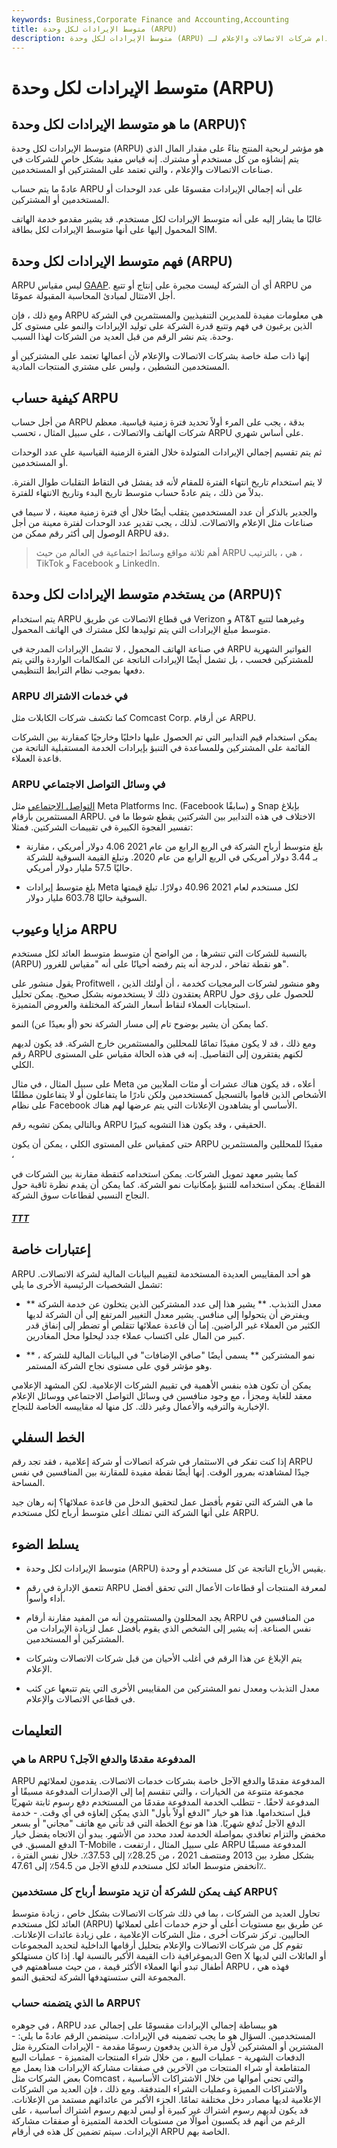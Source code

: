 ```yaml
---
keywords: Business,Corporate Finance and Accounting,Accounting
title: متوسط الإيرادات لكل وحدة (ARPU)
description: متوسط الإيرادات لكل وحدة (ARPU) يقيس مقدار المال الذي تكسبه الشركة لكل عميل. تعرف على كيفية استخدام شركات الاتصالات والإعلام لـ ARPU.
---
```


# متوسط الإيرادات لكل وحدة (ARPU)
## ما هو متوسط الإيرادات لكل وحدة (ARPU)؟

متوسط الإيرادات لكل وحدة (ARPU) هو مؤشر لربحية المنتج بناءً على مقدار المال الذي يتم إنشاؤه من كل مستخدم أو مشترك. إنه قياس مفيد بشكل خاص للشركات في صناعات الاتصالات والإعلام ، والتي تعتمد على المشتركين أو المستخدمين.

عادةً ما يتم حساب ARPU على أنه إجمالي الإيرادات مقسومًا على عدد الوحدات أو المستخدمين أو المشتركين.

غالبًا ما يشار إليه على أنه متوسط الإيرادات لكل مستخدم. قد يشير مقدمو خدمة الهاتف المحمول إليها على أنها متوسط الإيرادات لكل بطاقة SIM.

## فهم متوسط الإيرادات لكل وحدة (ARPU)

ARPU ليس مقياس [GAAP](/gaap). أي أن الشركة ليست مجبرة على إنتاج أو تتبع ARPU من أجل الامتثال لمبادئ المحاسبة المقبولة عمومًا.

ومع ذلك ، فإن ARPU هي معلومات مفيدة للمديرين التنفيذيين والمستثمرين في الشركة الذين يرغبون في فهم وتتبع قدرة الشركة على توليد الإيرادات والنمو على مستوى كل وحدة. يتم نشر الرقم من قبل العديد من الشركات لهذا السبب.

إنها ذات صلة خاصة بشركات الاتصالات والإعلام لأن أعمالها تعتمد على المشتركين أو المستخدمين النشطين ، وليس على مشتري المنتجات المادية.

## كيفية حساب ARPU

من أجل حساب ARPU بدقة ، يجب على المرء أولاً تحديد فترة زمنية قياسية. معظم شركات الهاتف والاتصالات ، على سبيل المثال ، تحسب ARPU على أساس شهري.

ثم يتم تقسيم إجمالي الإيرادات المتولدة خلال الفترة الزمنية القياسية على عدد الوحدات أو المستخدمين.

لا يتم استخدام تاريخ انتهاء الفترة للمقام لأنه قد يفشل في التقاط التقلبات طوال الفترة. بدلاً من ذلك ، يتم عادةً حساب متوسط تاريخ البدء وتاريخ الانتهاء للفترة.

والجدير بالذكر أن عدد المستخدمين يتقلب أيضًا خلال أي فترة زمنية معينة ، لا سيما في صناعات مثل الإعلام والاتصالات. لذلك ، يجب تقدير عدد الوحدات لفترة معينة من أجل الوصول إلى أكثر رقم ممكن من ARPU دقة.

> أهم ثلاثة مواقع وسائط اجتماعية في العالم من حيث ARPU هي ، بالترتيب ، TikTok و Facebook و LinkedIn.

>

>

>

>

## من يستخدم متوسط الإيرادات لكل وحدة (ARPU)؟

يتم استخدام ARPU في قطاع الاتصالات عن طريق Verizon و AT&T وغيرهما لتتبع متوسط مبلغ الإيرادات التي يتم توليدها لكل مشترك في الهاتف المحمول.

في صناعة الهاتف المحمول ، لا تشمل الإيرادات المدرجة في ARPU الفواتير الشهرية للمشتركين فحسب ، بل تشمل أيضًا الإيرادات الناتجة عن المكالمات الواردة والتي يتم دفعها بموجب نظام الترابط التنظيمي.

### ARPU في خدمات الاشتراك

كما تكشف شركات الكابلات مثل Comcast Corp. عن أرقام ARPU.

يمكن استخدام قيم التدابير التي تم الحصول عليها داخليًا وخارجيًا كمقارنة بين الشركات القائمة على المشتركين وللمساعدة في التنبؤ بإيرادات الخدمة المستقبلية الناتجة من قاعدة العملاء.

### ARPU في وسائل التواصل الاجتماعي

[التواصل الاجتماعي](/social-media) مثل Meta Platforms Inc. (Facebook سابقًا) و Snap بإبلاغ المستثمرين بأرقام ARPU. الاختلاف في هذه التدابير بين الشركتين يقطع شوطا ما في تفسير الفجوة الكبيرة في تقييمات الشركتين. فمثلا:

- بلغ متوسط أرباح الشركة في الربع الرابع من عام 2021 4.06 دولار أمريكي ، مقارنة بـ 3.44 دولار أمريكي في الربع الرابع من عام 2020. وتبلغ القيمة السوقية للشركة حاليًا 57.5 مليار دولار أمريكي.

- بلغ متوسط إيرادات Meta لكل مستخدم لعام 2021 40.96 دولارًا. تبلغ قيمتها السوقية حاليًا 603.78 مليار دولار.

## مزايا وعيوب ARPU

بالنسبة للشركات التي تنشرها ، من الواضح أن متوسط متوسط العائد لكل مستخدم (ARPU) هو نقطة تفاخر ، لدرجة أنه يتم رفضه أحيانًا على أنه "مقياس للغرور".

يقول منشور على Profitwell ، وهو منشور لشركات البرمجيات كخدمة ، أن أولئك الذين يعتقدون ذلك لا يستخدمونه بشكل صحيح. يمكن تحليل ARPU للحصول على رؤى حول استجابات العملاء لنقاط أسعار الشركة المختلفة والعروض المتميزة.

كما يمكن أن يشير بوضوح تام إلى مسار الشركة نحو (أو بعيدًا عن) النمو.

ومع ذلك ، قد لا يكون مفيدًا تمامًا للمحللين والمستثمرين خارج الشركة. قد يكون لديهم رقم ARPU لكنهم يفتقرون إلى التفاصيل. إنه في هذه الحالة مقياس على المستوى الكلي.

على سبيل المثال ، في مثال Meta أعلاه ، قد يكون هناك عشرات أو مئات الملايين من الأشخاص الذين قاموا بالتسجيل كمستخدمين ولكن نادرًا ما يتفاعلون أو لا يتفاعلون مطلقًا على نظام Facebook الأساسي أو يشاهدون الإعلانات التي يتم عرضها لهم هناك.

وبالتالي يمكن تشويه رقم ARPU الحقيقي ، وقد يكون هذا التشويه كبيرًا.

حتى كمقياس على المستوى الكلي ، يمكن أن يكون ARPU مفيدًا للمحللين والمستثمرين ،

كما يشير معهد تمويل الشركات. يمكن استخدامه كنقطة مقارنة بين الشركات في القطاع. يمكن استخدامه للتنبؤ بإمكانيات نمو الشركة. كما يمكن أن يقدم نظرة ثاقبة حول النجاح النسبي لقطاعات سوق الشركة.

<h5> <a href=""> TTT </a> </h5>

## إعتبارات خاصة

ARPU هو أحد المقاييس العديدة المستخدمة لتقييم البيانات المالية لشركة الاتصالات. تشمل الشخصيات الرئيسية الأخرى ما يلي:

- ** معدل التذبذب. ** يشير هذا إلى عدد المشتركين الذين يتخلون عن خدمة الشركة ويفترض أن يتحولوا إلى منافس. يشير معدل التغيير المرتفع إلى أن الشركة لديها الكثير من العملاء غير الراضين. إما أن قاعدة عملائها تتقلص أو تضطر إلى إنفاق قدر كبير من المال على اكتساب عملاء جدد ليحلوا محل المغادرين.

- ** نمو المشتركين ** يسمى أيضًا "صافي الإضافات" في البيانات المالية للشركة ، وهو مؤشر قوي على مستوى نجاح الشركة المستمر.

يمكن أن تكون هذه بنفس الأهمية في تقييم الشركات الإعلامية. لكن المشهد الإعلامي معقد للغاية ومجزأ ، مع وجود منافسين في وسائل التواصل الاجتماعي ووسائل الإعلام الإخبارية والترفيه والأعمال وغير ذلك. كل منها له مقاييسه الخاصة للنجاح.

## الخط السفلي

إذا كنت تفكر في الاستثمار في شركة اتصالات أو شركة إعلامية ، فقد تجد رقم ARPU جيدًا لمشاهدته بمرور الوقت. إنها أيضًا نقطة مفيدة للمقارنة بين المنافسين في نفس المساحة.

ما هي الشركة التي تقوم بأفضل عمل لتحقيق الدخل من قاعدة عملائها؟ إنه رهان جيد على أنها الشركة التي تمتلك أعلى متوسط أرباح لكل مستخدم ARPU.

## يسلط الضوء

- متوسط الإيرادات لكل وحدة (ARPU) يقيس الأرباح الناتجة عن كل مستخدم أو وحدة.

- تتعمق الإدارة في رقم ARPU لمعرفة المنتجات أو قطاعات الأعمال التي تحقق أفضل أداء وأسوأ.

- يجد المحللون والمستثمرون أنه من المفيد مقارنة أرقام ARPU من المنافسين في نفس الصناعة. إنه يشير إلى الشخص الذي يقوم بأفضل عمل لزيادة الإيرادات من المشتركين أو المستخدمين.

- يتم الإبلاغ عن هذا الرقم في أغلب الأحيان من قبل شركات الاتصالات وشركات الإعلام.

- معدل التذبذب ومعدل نمو المشتركين من المقاييس الأخرى التي يتم تتبعها عن كثب في قطاعي الاتصالات والإعلام.

## التعليمات

### ما هي ARPU المدفوعة مقدمًا والدفع الآجل؟

ARPU المدفوعة مقدمًا والدفع الآجل خاصة بشركات خدمات الاتصالات. يقدمون لعملائهم مجموعة متنوعة من الخيارات ، والتي تنقسم إما إلى الإصدارات المدفوعة مسبقًا أو المدفوعة لاحقًا. - تتطلب الخدمة المدفوعة مقدمًا من المستخدم دفع رسوم ثابتة شهريًا قبل استخدامها. هذا هو خيار "الدفع أولاً بأول" الذي يمكن إلغاؤه في أي وقت. - خدمة الدفع الآجل تُدفع شهريًا. هذا هو نوع الخطة التي قد تأتي مع هاتف "مجاني" أو بسعر مخفض والتزام تعاقدي بمواصلة الخدمة لعدد محدد من الأشهر. يبدو أن الاتجاه يفضل خيار الدفع المسبق. في T-Mobile ، على سبيل المثال ، ارتفعت ARPU المدفوعة مسبقًا بشكل مطرد بين 2013 ومنتصف 2021 ، من 28.25٪ إلى 37.53٪. خلال نفس الفترة ، انخفض متوسط العائد لكل مستخدم للدفع الآجل من 54.5٪ إلى 47.61٪.

### كيف يمكن للشركة أن تزيد متوسط أرباح كل مستخدمين ARPU؟

تحاول العديد من الشركات ، بما في ذلك شركات الاتصالات بشكل خاص ، زيادة متوسط العائد لكل مستخدم (ARPU) عن طريق بيع مستويات أعلى أو حزم خدمات أعلى لعملائها الحاليين. تركز شركات أخرى ، مثل الشركات الإعلامية ، على زيادة عائدات الإعلانات. تقوم كل من شركات الاتصالات والإعلام بتحليل أرقامها الداخلية لتحديد المجموعات الديموغرافية ذات القيمة الأكبر بالنسبة لها. إذا كان مستهلكو Gen X أو العائلات التي لديها أطفال تبدو أنها العملاء الأكثر قيمة ، من حيث مساهمتهم في ARPU ، فهذه هي المجموعة التي ستستهدفها الشركة لتحقيق النمو.

### ما الذي يتضمنه حساب ARPU؟

في جوهره ، ARPU هو ببساطة إجمالي الإيرادات مقسومًا على إجمالي عدد المستخدمين. السؤال هو ما يجب تضمينه في الإيرادات. سيتضمن الرقم عادةً ما يلي: - المشترين أو المشتركين لأول مرة الذين يدفعون رسومًا مقدمة - الإيرادات المتكررة مثل الدفعات الشهرية - عمليات البيع ، من خلال شراء المنتجات المتميزة - عمليات البيع المتقاطعة أو شراء المنتجات من الآخرين في صفقات مشاركة الإيرادات هذا يعمل مع بعض الشركات مثل Comcast ، والتي تجني أموالها من خلال الاشتراكات الأساسية والاشتراكات المميزة وعمليات الشراء المتدفقة. ومع ذلك ، فإن العديد من الشركات الإعلامية لديها مصادر دخل مختلفة تمامًا. الجزء الأكبر من عائداتهم مستمد من الإعلانات. قد يكون لديهم رسوم اشتراك غير كبيرة أو ليس لديهم رسوم اشتراك أساسية ، على الرغم من أنهم قد يكسبون أموالًا من مستويات الخدمة المتميزة أو صفقات مشاركة الإيرادات. سيتم تضمين كل هذه في أرقام ARPU الخاصة بهم.

